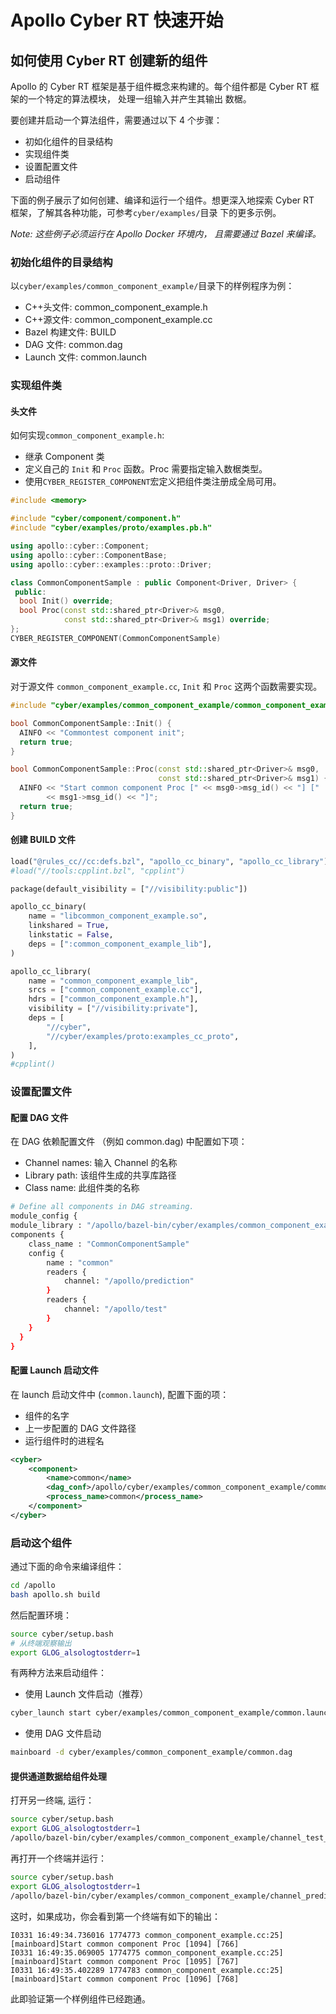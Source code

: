 # Apollo Cyber RT 快速开始

## 如何使用 Cyber RT 创建新的组件

Apollo 的 Cyber RT 框架是基于组件概念来构建的。每个组件都是 Cyber RT 框架的一个特定的算法模块， 处理一组输入并产生其输出
数椐。

要创建并启动一个算法组件，需要通过以下 4 个步骤：

- 初如化组件的目录结构
- 实现组件类
- 设置配置文件
- 启动组件

下面的例子展示了如何创建、编译和运行一个组件。想更深入地探索 Cyber RT 框架，了解其各种功能，可参考`cyber/examples/`目录
下的更多示例。

_Note: 这些例子必须运行在 Apollo Docker 环境内， 且需要通过 Bazel 来编译。_

### 初始化组件的目录结构

以`cyber/examples/common_component_example/`目录下的样例程序为例：

- C++头文件: common_component_example.h
- C++源文件: common_component_example.cc
- Bazel 构建文件: BUILD
- DAG 文件: common.dag
- Launch 文件: common.launch

### 实现组件类

#### 头文件

如何实现`common_component_example.h`:

- 继承 Component 类
- 定义自己的 `Init` 和 `Proc` 函数。Proc 需要指定输入数椐类型。
- 使用`CYBER_REGISTER_COMPONENT`宏定义把组件类注册成全局可用。

```cpp
#include <memory>

#include "cyber/component/component.h"
#include "cyber/examples/proto/examples.pb.h"

using apollo::cyber::Component;
using apollo::cyber::ComponentBase;
using apollo::cyber::examples::proto::Driver;

class CommonComponentSample : public Component<Driver, Driver> {
 public:
  bool Init() override;
  bool Proc(const std::shared_ptr<Driver>& msg0,
            const std::shared_ptr<Driver>& msg1) override;
};
CYBER_REGISTER_COMPONENT(CommonComponentSample)
```

#### 源文件

对于源文件 `common_component_example.cc`, `Init` 和 `Proc` 这两个函数需要实现。

```cpp
#include "cyber/examples/common_component_example/common_component_example.h"

bool CommonComponentSample::Init() {
  AINFO << "Commontest component init";
  return true;
}

bool CommonComponentSample::Proc(const std::shared_ptr<Driver>& msg0,
                                 const std::shared_ptr<Driver>& msg1) {
  AINFO << "Start common component Proc [" << msg0->msg_id() << "] ["
        << msg1->msg_id() << "]";
  return true;
}
```

#### 创建 BUILD 文件

```python
load("@rules_cc//cc:defs.bzl", "apollo_cc_binary", "apollo_cc_library")
#load("//tools:cpplint.bzl", "cpplint")

package(default_visibility = ["//visibility:public"])

apollo_cc_binary(
    name = "libcommon_component_example.so",
    linkshared = True,
    linkstatic = False,
    deps = [":common_component_example_lib"],
)

apollo_cc_library(
    name = "common_component_example_lib",
    srcs = ["common_component_example.cc"],
    hdrs = ["common_component_example.h"],
    visibility = ["//visibility:private"],
    deps = [
        "//cyber",
        "//cyber/examples/proto:examples_cc_proto",
    ],
)
#cpplint()
```

### 设置配置文件

#### 配置 DAG 文件

在 DAG 依赖配置文件 （例如 common.dag) 中配置如下项：

- Channel names: 输入 Channel 的名称
- Library path: 该组件生成的共享库路径
- Class name: 此组件类的名称

```bash
# Define all components in DAG streaming.
module_config {
module_library : "/apollo/bazel-bin/cyber/examples/common_component_example/libcommon_component_example.so"
components {
    class_name : "CommonComponentSample"
    config {
        name : "common"
        readers {
            channel: "/apollo/prediction"
        }
        readers {
            channel: "/apollo/test"
        }
    }
  }
}
```

#### 配置 Launch 启动文件

在 launch 启动文件中 (`common.launch`), 配置下面的项：

- 组件的名字
- 上一步配置的 DAG 文件路径
- 运行组件时的进程名

```xml
<cyber>
    <component>
        <name>common</name>
        <dag_conf>/apollo/cyber/examples/common_component_example/common.dag</dag_conf>
        <process_name>common</process_name>
    </component>
</cyber>
```

### 启动这个组件

通过下面的命令来编译组件：

```bash
cd /apollo
bash apollo.sh build
```

然后配置环境：

```bash
source cyber/setup.bash
# 从终端观察输出
export GLOG_alsologtostderr=1
```

有两种方法来启动组件：

- 使用 Launch 文件启动（推荐）

```bash
cyber_launch start cyber/examples/common_component_example/common.launch
```

- 使用 DAG 文件启动

```bash
mainboard -d cyber/examples/common_component_example/common.dag
```

#### 提供通道数据给组件处理

打开另一终端, 运行：

```bash
source cyber/setup.bash
export GLOG_alsologtostderr=1
/apollo/bazel-bin/cyber/examples/common_component_example/channel_test_writer
```

再打开一个终端并运行：

```bash
source cyber/setup.bash
export GLOG_alsologtostderr=1
/apollo/bazel-bin/cyber/examples/common_component_example/channel_prediction_writer
```

这时，如果成功，你会看到第一个终端有如下的输出：

```
I0331 16:49:34.736016 1774773 common_component_example.cc:25] [mainboard]Start common component Proc [1094] [766]
I0331 16:49:35.069005 1774775 common_component_example.cc:25] [mainboard]Start common component Proc [1095] [767]
I0331 16:49:35.402289 1774783 common_component_example.cc:25] [mainboard]Start common component Proc [1096] [768]
```

此即验证第一个样例组件已经跑通。
